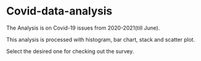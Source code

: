 # Covid-data-analysis
The Analysis is on Covid-19 issues from 2020-2021(till June).


This analysis is processed with histogram, bar chart, stack and scatter plot.

Select the desired one for checking out the survey.
